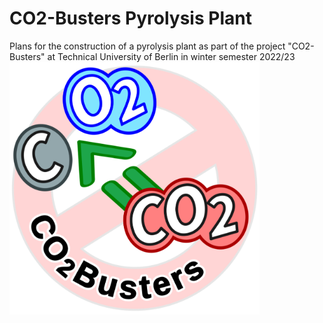 # CO2-Busters Pyrolysis Plant

Plans for the construction of a pyrolysis plant as part of the project "CO2-Busters" at Technical University of Berlin in winter semester 2022/23
<img src="images/CO2-Busters_logo.png" alt="image source: https://www.tu.berlin/mpm/forschung/projekte/murmel" width="400"/>
